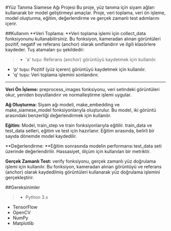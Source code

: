 
#Yüz Tanıma Siamese Ağı Projesi
Bu proje, yüz tanıma için siyam ağları kullanarak bir model geliştirmeyi amaçlar. Proje, veri toplama, veri ön işleme, model oluşturma, eğitim, değerlendirme ve gerçek zamanlı test adımlarını içerir.

##Kullanım
**Veri Toplama: **Veri toplama işlemi için collect_data fonksiyonunu kullanabilirsiniz. Bu fonksiyon, kameradan alınan görüntüleri pozitif, negatif ve referans (anchor) olarak sınıflandırır ve ilgili klasörlere kaydeder. Tuş atamaları şu şekildedir:

> - 'a' tuşu: Referans (anchor) görüntüyü kaydetmek için kullanılır.
- 'p' tuşu: Pozitif (yüz içeren) görüntüyü kaydetmek için kullanılır.
- 'q' tuşu: Veri toplama işlemini sonlandırır.

------------


**Veri Ön İşleme:** preprocess_images fonksiyonu, veri setindeki görüntüleri okur, yeniden boyutlandırır ve normalleştirme işlemi uygular.

**Ağ Oluşturma:** Siyam ağı modeli, make_embedding ve make_siamese_model fonksiyonlarıyla oluşturulur. Bu model, iki görüntü arasındaki benzerliği değerlendirmek için kullanılır.

**Eğitim:** Model, train_step ve train fonksiyonlarıyla eğitilir. train_data ve test_data setleri, eğitim ve test için hazırlanır. Eğitim sırasında, belirli bir sayıda dönemde model kaydedilir.

**Değerlendirme: **Eğitim sonrasında modelin performansı test_data seti üzerinde değerlendirilir. Hassasiyet, ölçüm için kullanılan bir metriktir.

**Gerçek Zamanlı Test:** verify fonksiyonu, gerçek zamanlı yüz doğrulama işlemi için kullanılır. Bu fonksiyon, kameradan alınan görüntüyü ve referans (anchor) olarak kaydedilmiş görüntüleri kullanarak yüz doğrulama işlemini gerçekleştirir.

##Gereksinimler
> - Python 3.x
- TensorFlow
- OpenCV
- NumPy
- Matplotlib

